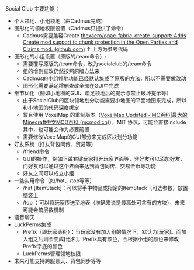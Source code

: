 Social Club 主要功能：

- 个人领地、小组领地（由Cadmus完成）
- 图形化的领地权限设置（Cadmus只提供了命令）
  - Cadmus需要兼容Create
    [thexaero/opac-fabric-create-support: Adds Create mod support to chunk protection in the Open Parties and Claims mod. (github.com)](https://github.com/thexaero/opac-fabric-create-support/tree/main)
    ↑ 上方为参考代码
- 图形化的小组设置（原版的/team命令）:
  - 需要覆写原版的/team命令，改为socialclub的/team命令
  - 组的增删查改仍然按照原版方法来
  - Cadmus的小组领地功能已经默认集成了原版的方法，所以不需要做改动
  - 图形化需要满足增删查改全部在GUI中完成
- 细节优化（例如小地图的GUI、踏足领地后的提示与禁止破坏提示等）
  - 由于SocialClub的区块领地划分功能需要小地图的平面地图来完成，所以和小地图的代码深度绑定
  - 暂且使用 VoxelMap 的重制版本（[VoxelMap Updated - MC百科|最大的Minecraft中文MOD百科 (mcmod.cn)](https://www.mcmod.cn/class/9382.html)），MIT 协议，可能会直接include其中，也可能会作为必要前置
  - 需要修改VoxelMap的GUI部分来完成区块划分功能
- 好友系统（好友背包同传、贸易等）
  - /friend命令
  - GUI的操作，例如下蹲右键玩家打开玩家界面等，非好友可以添加好友，而好友可以通过这个界面来达到背包同传、交易金币等功能
  - 好友之间可以成立小组
- 一些实用命令（如/hat、/top等等）
  - /hat [ItemStack]：可以将手中物品或指定的ItemStack（可选参数）放置脑袋上
  - /top <Player>：可以将玩家传送至地表（准确来说是最高处可含有的方块），未来可能会搞层数机制
- 语音聊天
- LuckPerms集成
  - Prefix（即玩家头衔）：当玩家没有加入组的情况下，默认为[玩家]。而加入组之后则会变成[组名]。Prefix具有颜色，会根据小组的颜色来修改Prefix字底的颜色
  - LuckPerms管理领地权限
- 未来可能支持跨服聊天、背包同步等等